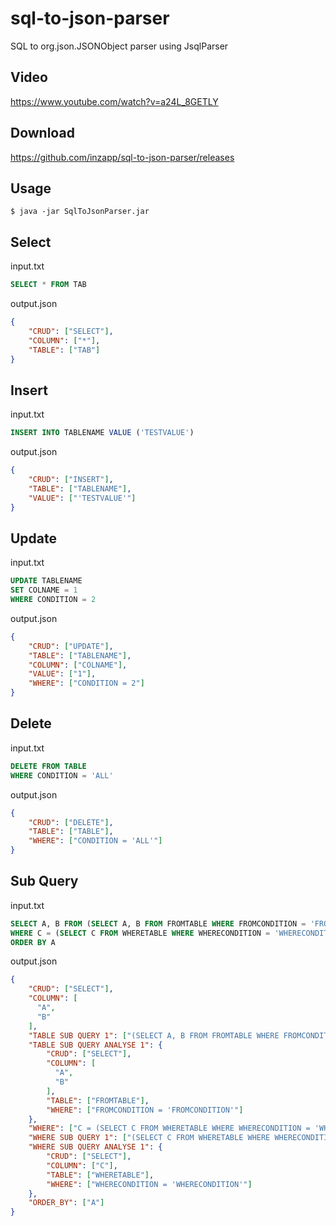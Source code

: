 # sql-to-json-parser
SQL to org.json.JSONObject parser using JsqlParser

## Video
https://www.youtube.com/watch?v=a24L_8GETLY

## Download
https://github.com/inzapp/sql-to-json-parser/releases

## Usage
```
$ java -jar SqlToJsonParser.jar
```
## Select
input.txt
```sql
SELECT * FROM TAB
```
output.json
```json
{
    "CRUD": ["SELECT"],
    "COLUMN": ["*"],
    "TABLE": ["TAB"]
}
```
## Insert
input.txt
```sql
INSERT INTO TABLENAME VALUE ('TESTVALUE')
```
output.json
```json
{
    "CRUD": ["INSERT"],
    "TABLE": ["TABLENAME"],
    "VALUE": ["'TESTVALUE'"]
}
```
## Update
input.txt
```sql
UPDATE TABLENAME
SET COLNAME = 1
WHERE CONDITION = 2
```
output.json
```json
{
    "CRUD": ["UPDATE"],
    "TABLE": ["TABLENAME"],
    "COLUMN": ["COLNAME"],
    "VALUE": ["1"],
    "WHERE": ["CONDITION = 2"]
}
```
## Delete
input.txt
```sql
DELETE FROM TABLE
WHERE CONDITION = 'ALL'
```
output.json
```json
{
    "CRUD": ["DELETE"],
    "TABLE": ["TABLE"],
    "WHERE": ["CONDITION = 'ALL'"]
}
```
## Sub Query
input.txt
```sql
SELECT A, B FROM (SELECT A, B FROM FROMTABLE WHERE FROMCONDITION = 'FROMCONDITION')
WHERE C = (SELECT C FROM WHERETABLE WHERE WHERECONDITION = 'WHERECONDITION')
ORDER BY A
```
output.json
```json
{
    "CRUD": ["SELECT"],
    "COLUMN": [
      "A",
      "B"
    ],
    "TABLE SUB QUERY 1": ["(SELECT A, B FROM FROMTABLE WHERE FROMCONDITION = 'FROMCONDITION')"],
    "TABLE SUB QUERY ANALYSE 1": {
        "CRUD": ["SELECT"],
        "COLUMN": [
          "A",
          "B"
        ],
        "TABLE": ["FROMTABLE"],
        "WHERE": ["FROMCONDITION = 'FROMCONDITION'"]
    },
    "WHERE": ["C = (SELECT C FROM WHERETABLE WHERE WHERECONDITION = 'WHERECONDITION')"],
    "WHERE SUB QUERY 1": ["(SELECT C FROM WHERETABLE WHERE WHERECONDITION = 'WHERECONDITION')"],
    "WHERE SUB QUERY ANALYSE 1": {
        "CRUD": ["SELECT"],
        "COLUMN": ["C"],
        "TABLE": ["WHERETABLE"],
        "WHERE": ["WHERECONDITION = 'WHERECONDITION'"]
    },
    "ORDER_BY": ["A"]
}
```
